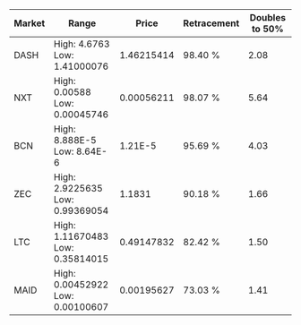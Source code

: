 | Market | Range | Price| Retracement | Doubles to 50% |
| --- | --- | --- | --- | --- |
| DASH | High: 4.6763<br />Low: 1.41000076 | 1.46215414 | 98.40 % | 2.08 |
| NXT | High: 0.00588<br />Low: 0.00045746 | 0.00056211 | 98.07 % | 5.64 |
| BCN | High: 8.888E-5<br />Low: 8.64E-6 | 1.21E-5 | 95.69 % | 4.03 |
| ZEC | High: 2.9225635<br />Low: 0.99369054 | 1.1831 | 90.18 % | 1.66 |
| LTC | High: 1.11670483<br />Low: 0.35814015 | 0.49147832 | 82.42 % | 1.50 |
| MAID | High: 0.00452922<br />Low: 0.00100607 | 0.00195627 | 73.03 % | 1.41 |

